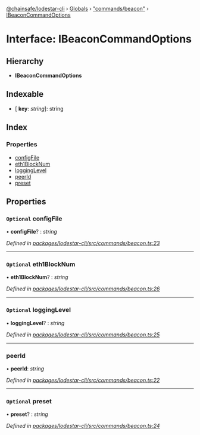 [@chainsafe/lodestar-cli](../README.md) › [Globals](../globals.md) › ["commands/beacon"](../modules/_commands_beacon_.md) › [IBeaconCommandOptions](_commands_beacon_.ibeaconcommandoptions.md)

# Interface: IBeaconCommandOptions

## Hierarchy

* **IBeaconCommandOptions**

## Indexable

* \[ **key**: *string*\]: string

## Index

### Properties

* [configFile](_commands_beacon_.ibeaconcommandoptions.md#optional-configfile)
* [eth1BlockNum](_commands_beacon_.ibeaconcommandoptions.md#optional-eth1blocknum)
* [loggingLevel](_commands_beacon_.ibeaconcommandoptions.md#optional-logginglevel)
* [peerId](_commands_beacon_.ibeaconcommandoptions.md#peerid)
* [preset](_commands_beacon_.ibeaconcommandoptions.md#optional-preset)

## Properties

### `Optional` configFile

• **configFile**? : *string*

*Defined in [packages/lodestar-cli/src/commands/beacon.ts:23](https://github.com/ChainSafe/lodestar/blob/0e426d2/packages/lodestar-cli/src/commands/beacon.ts#L23)*

___

### `Optional` eth1BlockNum

• **eth1BlockNum**? : *string*

*Defined in [packages/lodestar-cli/src/commands/beacon.ts:26](https://github.com/ChainSafe/lodestar/blob/0e426d2/packages/lodestar-cli/src/commands/beacon.ts#L26)*

___

### `Optional` loggingLevel

• **loggingLevel**? : *string*

*Defined in [packages/lodestar-cli/src/commands/beacon.ts:25](https://github.com/ChainSafe/lodestar/blob/0e426d2/packages/lodestar-cli/src/commands/beacon.ts#L25)*

___

###  peerId

• **peerId**: *string*

*Defined in [packages/lodestar-cli/src/commands/beacon.ts:22](https://github.com/ChainSafe/lodestar/blob/0e426d2/packages/lodestar-cli/src/commands/beacon.ts#L22)*

___

### `Optional` preset

• **preset**? : *string*

*Defined in [packages/lodestar-cli/src/commands/beacon.ts:24](https://github.com/ChainSafe/lodestar/blob/0e426d2/packages/lodestar-cli/src/commands/beacon.ts#L24)*
